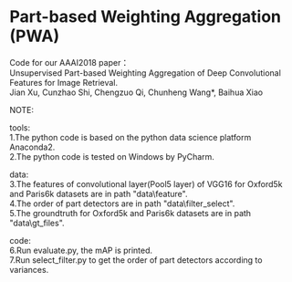 # Part-based Weighting Aggregation (PWA)
Code for our AAAI2018 paper：
</br>Unsupervised Part-based Weighting Aggregation of Deep Convolutional Features for Image Retrieval.
</br>Jian Xu, Cunzhao Shi, Chengzuo Qi, Chunheng Wang*, Baihua Xiao

NOTE:

tools:
</br>1.The python code is based on the python data science platform Anaconda2.
</br>2.The python code is tested on Windows by PyCharm.


data:
</br>3.The features of convolutional layer(Pool5 layer) of VGG16 for Oxford5k and Paris6k datasets are in path "data\feature". 
</br>4.The order of part detectors are in path "data\filter_select".
</br>5.The groundtruth for Oxford5k and Paris6k datasets are in path "data\gt_files".


code:
</br>6.Run evaluate.py, the mAP is printed.
</br>7.Run select_filter.py to get the order of part detectors according to variances. 
